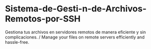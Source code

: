 # Sistema-de-Gesti-n-de-Archivos-Remotos-por-SSH
Gestiona tus archivos en servidores remotos de manera eficiente y sin complicaciones. / Manage your files on remote servers efficiently and hassle-free.
